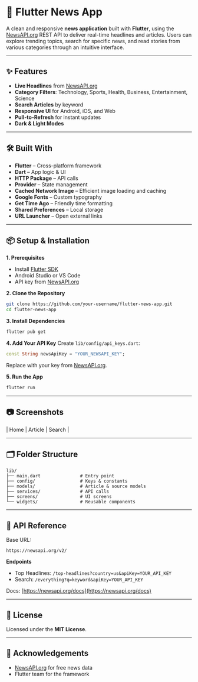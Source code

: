 # 📰 Flutter News App

A clean and responsive **news application** built with **Flutter**, using the [NewsAPI.org](https://newsapi.org/) REST API to deliver real-time headlines and articles. Users can explore trending topics, search for specific news, and read stories from various categories through an intuitive interface.

---

## ✨ Features
- **Live Headlines** from [NewsAPI.org](https://newsapi.org/)
- **Category Filters**: Technology, Sports, Health, Business, Entertainment, Science
- **Search Articles** by keyword
- **Responsive UI** for Android, iOS, and Web
- **Pull-to-Refresh** for instant updates
- **Dark & Light Modes**

---

## 🛠️ Built With
- **Flutter** – Cross-platform framework
- **Dart** – App logic & UI
- **HTTP Package** – API calls
- **Provider** – State management
- **Cached Network Image** – Efficient image loading and caching
- **Google Fonts** – Custom typography
- **Get Time Ago** – Friendly time formatting
- **Shared Preferences** – Local storage
- **URL Launcher** – Open external links

---

## 📦 Setup & Installation

**1. Prerequisites**
- Install [Flutter SDK](https://flutter.dev/docs/get-started/install)
- Android Studio or VS Code
- API key from [NewsAPI.org](https://newsapi.org/register)

**2. Clone the Repository**
```bash
git clone https://github.com/your-username/flutter-news-app.git
cd flutter-news-app
```

**3. Install Dependencies**
```bash
flutter pub get
```

**4. Add Your API Key**
Create `lib/config/api_keys.dart`:
```dart
const String newsApiKey = "YOUR_NEWSAPI_KEY";
```
Replace with your key from [NewsAPI.org](https://newsapi.org/).

**5. Run the App**
```bash
flutter run
```

---

## 📷 Screenshots
| Home | Article | Search |


---

## 🗂️ Folder Structure
```
lib/
├── main.dart               # Entry point
├── config/                 # Keys & constants
├── models/                 # Article & source models
├── services/               # API calls
├── screens/                # UI screens
└── widgets/                # Reusable components
```

---

## 🔑 API Reference
Base URL:
```
https://newsapi.org/v2/
```
**Endpoints**
- Top Headlines: `/top-headlines?country=us&apiKey=YOUR_API_KEY`
- Search: `/everything?q=keyword&apiKey=YOUR_API_KEY`

Docs: [https://newsapi.org/docs](https://newsapi.org/docs)

---

## 📜 License
Licensed under the **MIT License**.

---

## 🙌 Acknowledgements
- [NewsAPI.org](https://newsapi.org/) for free news data
- Flutter team for the framework
